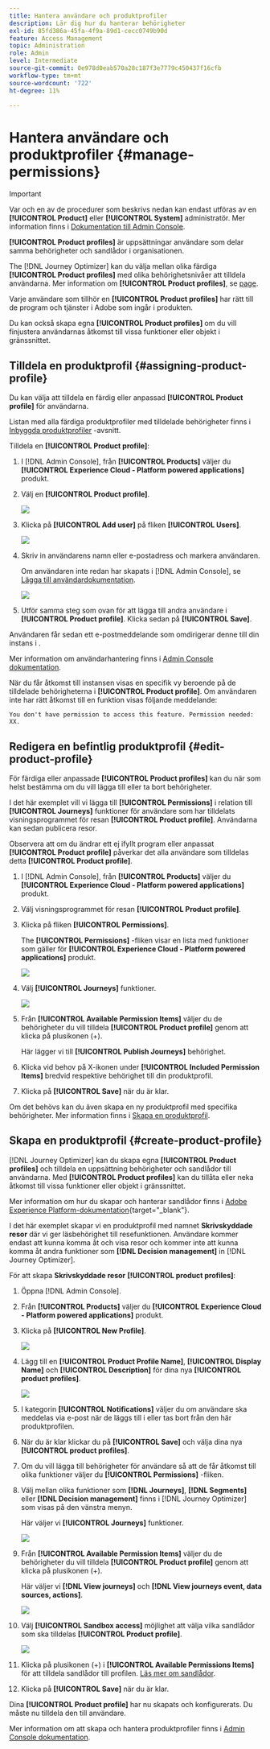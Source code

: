 ```yaml
---
title: Hantera användare och produktprofiler
description: Lär dig hur du hanterar behörigheter
exl-id: 85fd386a-45fa-4f9a-89d1-cecc0749b90d
feature: Access Management
topic: Administration
role: Admin
level: Intermediate
source-git-commit: 0e978d0eab570a28c187f3e7779c450437f16cfb
workflow-type: tm+mt
source-wordcount: '722'
ht-degree: 11%

---
```


# Hantera användare och produktprofiler {#manage-permissions}

>[!IMPORTANT]
>
> Var och en av de procedurer som beskrivs nedan kan endast utföras av en **[!UICONTROL Product]** eller **[!UICONTROL System]** administratör. Mer information finns i [Dokumentation till Admin Console](https://helpx.adobe.com/enterprise/admin-guide.html/enterprise/using/admin-roles.ug.html).

**[!UICONTROL Product profiles]** är uppsättningar användare som delar samma behörigheter och sandlådor i organisationen.

The [!DNL Journey Optimizer] kan du välja mellan olika färdiga **[!UICONTROL Product profiles]** med olika behörighetsnivåer att tilldela användarna. Mer information om **[!UICONTROL Product profiles]**, se [page](ootb-product-profiles.md).

Varje användare som tillhör en **[!UICONTROL Product profiles]** har rätt till de program och tjänster i Adobe som ingår i produkten.

Du kan också skapa egna **[!UICONTROL Product profiles]** om du vill finjustera användarnas åtkomst till vissa funktioner eller objekt i gränssnittet.

## Tilldela en produktprofil {#assigning-product-profile}

Du kan välja att tilldela en färdig eller anpassad **[!UICONTROL Product profile]** för användarna.

Listan med alla färdiga produktprofiler med tilldelade behörigheter finns i [Inbyggda produktprofiler](ootb-product-profiles.md) -avsnitt.

Tilldela en **[!UICONTROL Product profile]**:

1. I [!DNL Admin Console], från **[!UICONTROL Products]** väljer du **[!UICONTROL Experience Cloud - Platform powered applications]** produkt.

1. Välj en **[!UICONTROL Product profile]**.  

   ![](assets/do-not-localize/access_control_2.png)

1. Klicka på **[!UICONTROL Add user]** på fliken **[!UICONTROL Users]**.

   ![](assets/do-not-localize/access_control_3.png)

1. Skriv in användarens namn eller e-postadress och markera användaren.

   Om användaren inte redan har skapats i [!DNL Admin Console], se [Lägga till användardokumentation](https://helpx.adobe.com/enterprise/admin-guide.html/enterprise/using/manage-users-individually.ug.html#add-users).

   ![](assets/do-not-localize/access_control_4.png)

1. Utför samma steg som ovan för att lägga till andra användare i **[!UICONTROL Product profile]**. Klicka sedan på **[!UICONTROL Save]**.

Användaren får sedan ett e-postmeddelande som omdirigerar denne till din instans i .

Mer information om användarhantering finns i [Admin Console dokumentation](https://helpx.adobe.com/enterprise/admin-guide.html/enterprise/using/manage-users-individually.ug.html).

När du får åtkomst till instansen visas en specifik vy beroende på de tilldelade behörigheterna i **[!UICONTROL Product profile]**. Om användaren inte har rätt åtkomst till en funktion visas följande meddelande:

`You don't have permission to access this feature. Permission needed: XX.`

## Redigera en befintlig produktprofil {#edit-product-profile}

För färdiga eller anpassade **[!UICONTROL Product profiles]** kan du när som helst bestämma om du vill lägga till eller ta bort behörigheter.

I det här exemplet vill vi lägga till **[!UICONTROL Permissions]** i relation till **[!UICONTROL Journeys]** funktioner för användare som har tilldelats visningsprogrammet för resan **[!UICONTROL Product profile]**. Användarna kan sedan publicera resor.

Observera att om du ändrar ett ej ifyllt program eller anpassat **[!UICONTROL Product profile]** påverkar det alla användare som tilldelas detta **[!UICONTROL Product profile]**.

1. I [!DNL Admin Console], från **[!UICONTROL Products]** väljer du **[!UICONTROL Experience Cloud - Platform powered applications]** produkt.

1. Välj visningsprogrammet för resan **[!UICONTROL Product profile]**.

1. Klicka på fliken **[!UICONTROL Permissions]**.  

   The **[!UICONTROL Permissions]** -fliken visar en lista med funktioner som gäller för **[!UICONTROL Experience Cloud - Platform powered applications]** produkt.

   ![](assets/do-not-localize/access_control_5.png)

1. Välj **[!UICONTROL Journeys]** funktioner.

   ![](assets/do-not-localize/access_control_6.png)

1. Från **[!UICONTROL Available Permission Items]** väljer du de behörigheter du vill tilldela **[!UICONTROL Product profile]** genom att klicka på plusikonen (+).

   Här lägger vi till **[!UICONTROL Publish Journeys]** behörighet.

1. Klicka vid behov på X-ikonen under **[!UICONTROL Included Permission Items]** bredvid respektive behörighet till din produktprofil.

1. Klicka på **[!UICONTROL Save]** när du är klar.

Om det behövs kan du även skapa en ny produktprofil med specifika behörigheter. Mer information finns i [Skapa en produktprofil](#create-product-profile).

## Skapa en produktprofil {#create-product-profile}

[!DNL Journey Optimizer] kan du skapa egna **[!UICONTROL Product profiles]** och tilldela en uppsättning behörigheter och sandlådor till användarna. Med **[!UICONTROL Product profiles]** kan du tillåta eller neka åtkomst till vissa funktioner eller objekt i gränssnittet.

Mer information om hur du skapar och hanterar sandlådor finns i [Adobe Experience Platform-dokumentation](https://experienceleague.adobe.com/docs/experience-platform/sandbox/ui/user-guide.html){target=&quot;_blank&quot;}.

I det här exemplet skapar vi en produktprofil med namnet **Skrivskyddade resor** där vi ger läsbehörighet till resefunktionen. Användare kommer endast att kunna komma åt och visa resor och kommer inte att kunna komma åt andra funktioner som **[!DNL  Decision management]** in [!DNL Journey Optimizer].

För att skapa **Skrivskyddade resor** **[!UICONTROL product profiles]**:

1. Öppna [!DNL Admin Console].

1. Från **[!UICONTROL Products]** väljer du **[!UICONTROL Experience Cloud - Platform powered applications]** produkt.

1. Klicka på **[!UICONTROL New Profile]**.

   ![](assets/do-not-localize/access_control_9.png)

1. Lägg till en **[!UICONTROL Product Profile Name]**, **[!UICONTROL Display Name]** och **[!UICONTROL Description]** för dina nya **[!UICONTROL product profiles]**.

   ![](assets/do-not-localize/access_control_10.png)

1. I kategorin **[!UICONTROL Notifications]** väljer du om användare ska meddelas via e-post när de läggs till i eller tas bort från den här produktprofilen.

1. När du är klar klickar du på **[!UICONTROL Save]** och välja dina nya **[!UICONTROL product profiles]**.

1. Om du vill lägga till behörigheter för användare så att de får åtkomst till olika funktioner väljer du **[!UICONTROL Permissions]** -fliken.

1. Välj mellan olika funktioner som **[!DNL Journeys]**, **[!DNL Segments]** eller **[!DNL Decision management]** finns i [!DNL Journey Optimizer] som visas på den vänstra menyn.

   Här väljer vi **[!UICONTROL Journeys]** funktioner.

   ![](assets/do-not-localize/access_control_11.png)

1. Från **[!UICONTROL Available Permission Items]** väljer du de behörigheter du vill tilldela **[!UICONTROL Product profile]** genom att klicka på plusikonen (+).

   Här väljer vi **[!DNL View journeys]** och **[!DNL View journeys event, data sources, actions]**.

   ![](assets/do-not-localize/access_control_12.png)

1. Välj **[!UICONTROL Sandbox access]** möjlighet att välja vilka sandlådor som ska tilldelas **[!UICONTROL Product profile]**.

   ![](assets/do-not-localize/access_control_13.png)

1. Klicka på plusikonen (+) i **[!UICONTROL Available Permissions Items]** för att tilldela sandlådor till profilen. [Läs mer om sandlådor](sandboxes.md).

1. Klicka på **[!UICONTROL Save]** när du är klar.

Dina **[!UICONTROL Product profile]** har nu skapats och konfigurerats. Du måste nu tilldela den till användare.

Mer information om att skapa och hantera produktprofiler finns i [Admin Console dokumentation](https://helpx.adobe.com/enterprise/admin-guide.html/enterprise/using/manage-product-profiles.ug.html).
